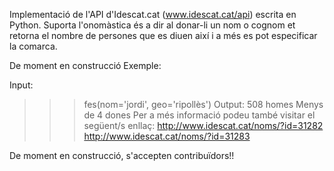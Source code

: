 ﻿Implementació de l'API d'Idescat.cat (www.idescat.cat/api) escrita en Python. Suporta l'onomàstica és a dir al donar-li un nom o cognom et retorna el nombre de persones que es diuen així i a més es pot especificar la comarca. 

De moment en construcció
Exemple:

Input:
>>> fes(nom='jordi', geo='ripollès')
Output:
>>>508 homes 	 Menys de 4 dones
Per a més informació podeu també visitar el següent/s enllaç:
		 http://www.idescat.cat/noms/?id=31282
		 http://www.idescat.cat/noms/?id=31283 

De moment en construcció, s'accepten contribuïdors!!
